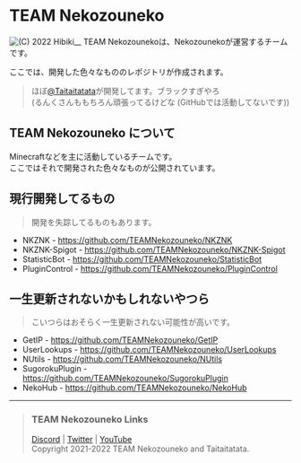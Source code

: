 # TEAM Nekozouneko
<img src="https://cdn.discordapp.com/attachments/905078954107469856/947270700274708510/792058e332ff8a46.jpg" width="auto" alt="(C) 2022 Hibiki__">  
TEAM Nekozounekoは、Nekozounekoが運営するチームです。

ここでは、開発した色々なもののレポジトリが作成されます。

> ほぼ[@Taitaitatata](https://github.com/Taitaitatata)が開発してます。ブラックすぎやろ<br>
> (るんくさんももちろん頑張ってるけどな (GitHubでは活動してないです))

## TEAM Nekozouneko について
Minecraftなどを主に活動しているチームです。<br/>
ここではそれで開発された色々なものが公開されています。

## 現行開発してるもの
> 開発を失踪してるものもあります。
* NKZNK - https://github.com/TEAMNekozouneko/NKZNK
* NKZNK-Spigot - https://github.com/TEAMNekozouneko/NKZNK-Spigot
* StatisticBot - https://github.com/TEAMNekozouneko/StatisticBot
* PluginControl - https://github.com/TEAMNekozouneko/PluginControl

## 一生更新されないかもしれないやつら
> こいつらはおそらく一生更新されない可能性が高いです。
* GetIP - https://github.com/TEAMNekozouneko/GetIP
* UserLookups - https://github.com/TEAMNekozouneko/UserLookups
* NUtils - https://github.com/TEAMNekozouneko/NUtils
* SugorokuPlugin - https://github.com/TEAMNekozouneko/SugorokuPlugin
* NekoHub - https://github.com/TEAMNekozouneko/NekoHub

***

> ### TEAM Nekozouneko Links
> [Discord](https://nekozouneko.ddns.net/discord) | [Twitter](https://twitter.com/TEAMNekozouneko) | [YouTube](https://youtube.com/TEAMNekozouneko)<br>
> Copyright 2021-2022 TEAM Nekozouneko and Taitaitatata.

